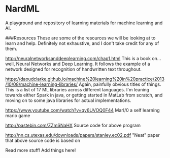 # NardML
A playground and repository of learning materials for machine learning and AI.


###Resources
These are some of the resources we will be looking at to learn and help. Definitely not exhaustive, and I don't take credit for any of them.

http://neuralnetworksanddeeplearning.com/chap1.html
This is a book on... well, Neural Networks and Deep Learning. It follows the example of a network designed for recognition of handwritten text throughout.

https://daoudclarke.github.io/machine%20learning%20in%20practice/2013/10/08/machine-learning-libraries/
Again, painfully obvious titles of things. This is a list of 17 ML libraries across different languages. I'm leaning towards either Spark in java, or getting started in MatLab from scratch, and moving on to some java libraries for actual implementations.

https://www.youtube.com/watch?v=qv6UVOQ0F44 MarI/0 a self learning mario game

http://pastebin.com/ZZmSNaHX Source code for above program

http://nn.cs.utexas.edu/downloads/papers/stanley.ec02.pdf "Neat" paper that above source code is based on

Read more stuff! Add things here!